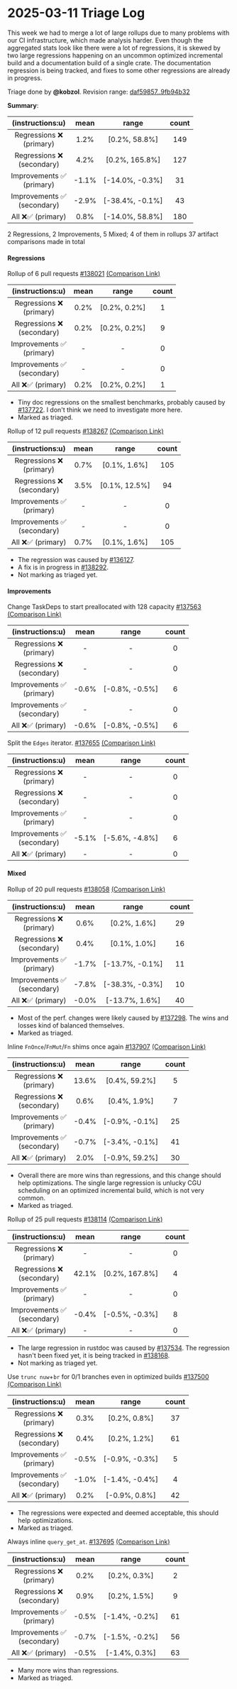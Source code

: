 # 2025-03-11 Triage Log

This week we had to merge a lot of large rollups due to many problems with our CI infrastructure,
which made analysis harder. Even though the aggregated stats look like there were a lot of regressions,
it is skewed by two large regressions happening on an uncommon optimized incremental build and a
documentation build of a single crate. The documentation regression is being tracked, and fixes to
some other regressions are already in progress.

Triage done by **@kobzol**.
Revision range: [daf59857..9fb94b32](https://perf.rust-lang.org/?start=daf59857d6d2b87af4b846316bf1561a6083ed51&end=9fb94b32df38073bf63d009df77ed10cb1c989d0&absolute=false&stat=instructions%3Au)

**Summary**:

| (instructions:u)                   | mean  | range           | count |
|:----------------------------------:|:-----:|:---------------:|:-----:|
| Regressions ❌ <br /> (primary)    | 1.2%  | [0.2%, 58.8%]   | 149   |
| Regressions ❌ <br /> (secondary)  | 4.2%  | [0.2%, 165.8%]  | 127   |
| Improvements ✅ <br /> (primary)   | -1.1% | [-14.0%, -0.3%] | 31    |
| Improvements ✅ <br /> (secondary) | -2.9% | [-38.4%, -0.1%] | 43    |
| All ❌✅ (primary)                 | 0.8%  | [-14.0%, 58.8%] | 180   |


2 Regressions, 2 Improvements, 5 Mixed; 4 of them in rollups
37 artifact comparisons made in total

#### Regressions

Rollup of 6 pull requests [#138021](https://github.com/rust-lang/rust/pull/138021) [(Comparison Link)](https://perf.rust-lang.org/compare.html?start=08db600e8e276b548e986abe7239c2a85d2f425f&end=ac951d379913c667a1fb73a0830e81d65d2007cf&stat=instructions:u)

| (instructions:u)                   | mean | range        | count |
|:----------------------------------:|:----:|:------------:|:-----:|
| Regressions ❌ <br /> (primary)    | 0.2% | [0.2%, 0.2%] | 1     |
| Regressions ❌ <br /> (secondary)  | 0.2% | [0.2%, 0.2%] | 9     |
| Improvements ✅ <br /> (primary)   | -    | -            | 0     |
| Improvements ✅ <br /> (secondary) | -    | -            | 0     |
| All ❌✅ (primary)                 | 0.2% | [0.2%, 0.2%] | 1     |

- Tiny doc regressions on the smallest benchmarks, probably caused by [#137722](https://github.com/rust-lang/rust/pull/137722). I don't think we need to investigate more here.
- Marked as triaged.

Rollup of 12 pull requests [#138267](https://github.com/rust-lang/rust/pull/138267) [(Comparison Link)](https://perf.rust-lang.org/compare.html?start=4f521991945886709a875ba2aeaa859574126c0e&end=ed897d5f85d61d56a7d52b180e34c8ca62b59e30&stat=instructions:u)

| (instructions:u)                   | mean | range         | count |
|:----------------------------------:|:----:|:-------------:|:-----:|
| Regressions ❌ <br /> (primary)    | 0.7% | [0.1%, 1.6%]  | 105   |
| Regressions ❌ <br /> (secondary)  | 3.5% | [0.1%, 12.5%] | 94    |
| Improvements ✅ <br /> (primary)   | -    | -             | 0     |
| Improvements ✅ <br /> (secondary) | -    | -             | 0     |
| All ❌✅ (primary)                 | 0.7% | [0.1%, 1.6%]  | 105   |

- The regression was caused by [#136127](https://github.com/rust-lang/rust/pull/136127).
- A fix is in progress in [#138292](https://github.com/rust-lang/rust/pull/138292).
- Not marking as triaged yet.

#### Improvements

Change TaskDeps to start preallocated with 128 capacity [#137563](https://github.com/rust-lang/rust/pull/137563) [(Comparison Link)](https://perf.rust-lang.org/compare.html?start=a96fa317d78c78a9de996afd317603c6970efc0d&end=4f521991945886709a875ba2aeaa859574126c0e&stat=instructions:u)

| (instructions:u)                   | mean  | range          | count |
|:----------------------------------:|:-----:|:--------------:|:-----:|
| Regressions ❌ <br /> (primary)    | -     | -              | 0     |
| Regressions ❌ <br /> (secondary)  | -     | -              | 0     |
| Improvements ✅ <br /> (primary)   | -0.6% | [-0.8%, -0.5%] | 6     |
| Improvements ✅ <br /> (secondary) | -     | -              | 0     |
| All ❌✅ (primary)                 | -0.6% | [-0.8%, -0.5%] | 6     |


Split the `Edges` iterator. [#137655](https://github.com/rust-lang/rust/pull/137655) [(Comparison Link)](https://perf.rust-lang.org/compare.html?start=ed897d5f85d61d56a7d52b180e34c8ca62b59e30&end=385970f0c1fd0c09bac426b02f38300c0b1ba9a2&stat=instructions:u)

| (instructions:u)                   | mean  | range          | count |
|:----------------------------------:|:-----:|:--------------:|:-----:|
| Regressions ❌ <br /> (primary)    | -     | -              | 0     |
| Regressions ❌ <br /> (secondary)  | -     | -              | 0     |
| Improvements ✅ <br /> (primary)   | -     | -              | 0     |
| Improvements ✅ <br /> (secondary) | -5.1% | [-5.6%, -4.8%] | 6     |
| All ❌✅ (primary)                 | -     | -              | 0     |


#### Mixed

Rollup of 20 pull requests [#138058](https://github.com/rust-lang/rust/pull/138058) [(Comparison Link)](https://perf.rust-lang.org/compare.html?start=4559163ccb500affc424fb9228dae5003672ffc7&end=07b5eeebc948743eaadb32a83d23931fd8854fe8&stat=instructions:u)

| (instructions:u)                   | mean  | range           | count |
|:----------------------------------:|:-----:|:---------------:|:-----:|
| Regressions ❌ <br /> (primary)    | 0.6%  | [0.2%, 1.6%]    | 29    |
| Regressions ❌ <br /> (secondary)  | 0.4%  | [0.1%, 1.0%]    | 16    |
| Improvements ✅ <br /> (primary)   | -1.7% | [-13.7%, -0.1%] | 11    |
| Improvements ✅ <br /> (secondary) | -7.8% | [-38.3%, -0.3%] | 10    |
| All ❌✅ (primary)                 | -0.0% | [-13.7%, 1.6%]  | 40    |

- Most of the perf. changes were likely caused by [#137298](https://github.com/rust-lang/rust/pull/137298). The wins and losses kind of balanced themselves.
- Marked as triaged.

Inline `FnOnce`/`FnMut`/`Fn` shims once again [#137907](https://github.com/rust-lang/rust/pull/137907) [(Comparison Link)](https://perf.rust-lang.org/compare.html?start=07b5eeebc948743eaadb32a83d23931fd8854fe8&end=30f168ef811aec63124eac677e14699baa9395bd&stat=instructions:u)

| (instructions:u)                   | mean  | range          | count |
|:----------------------------------:|:-----:|:--------------:|:-----:|
| Regressions ❌ <br /> (primary)    | 13.6% | [0.4%, 59.2%]  | 5     |
| Regressions ❌ <br /> (secondary)  | 0.6%  | [0.4%, 1.9%]   | 7     |
| Improvements ✅ <br /> (primary)   | -0.4% | [-0.9%, -0.1%] | 25    |
| Improvements ✅ <br /> (secondary) | -0.7% | [-3.4%, -0.1%] | 41    |
| All ❌✅ (primary)                 | 2.0%  | [-0.9%, 59.2%] | 30    |

- Overall there are more wins than regressions, and this change should help optimizations. The single large regression is unlucky CGU scheduling on an optimized incremental build, which is not very common.
- Marked as triaged.

Rollup of 25 pull requests [#138114](https://github.com/rust-lang/rust/pull/138114) [(Comparison Link)](https://perf.rust-lang.org/compare.html?start=b74da9613a8cb5ba67a985f71325be0b7b16c0dd&end=98a48781feb1220c0cf2feea23f9ef92cdfa7437&stat=instructions:u)

| (instructions:u)                   | mean  | range          | count |
|:----------------------------------:|:-----:|:--------------:|:-----:|
| Regressions ❌ <br /> (primary)    | -     | -              | 0     |
| Regressions ❌ <br /> (secondary)  | 42.1% | [0.2%, 167.8%] | 4     |
| Improvements ✅ <br /> (primary)   | -     | -              | 0     |
| Improvements ✅ <br /> (secondary) | -0.4% | [-0.5%, -0.3%] | 8     |
| All ❌✅ (primary)                 | -     | -              | 0     |

- The large regression in rustdoc was caused by [#137534](https://github.com/rust-lang/rust/pull/137534). The regression hasn't been fixed yet, it is being tracked in [#138168](https://github.com/rust-lang/rust/issues/138168).
- Not marking as triaged yet.

Use `trunc nuw`+`br` for 0/1 branches even in optimized builds [#137500](https://github.com/rust-lang/rust/pull/137500) [(Comparison Link)](https://perf.rust-lang.org/compare.html?start=07292ccccde8b64d87036b2f90b70bc54ab68456&end=efea9896f506baa08f40444e07774e827646d57a&stat=instructions:u)

| (instructions:u)                   | mean  | range          | count |
|:----------------------------------:|:-----:|:--------------:|:-----:|
| Regressions ❌ <br /> (primary)    | 0.3%  | [0.2%, 0.8%]   | 37    |
| Regressions ❌ <br /> (secondary)  | 0.4%  | [0.2%, 1.2%]   | 61    |
| Improvements ✅ <br /> (primary)   | -0.5% | [-0.9%, -0.3%] | 5     |
| Improvements ✅ <br /> (secondary) | -1.0% | [-1.4%, -0.4%] | 4     |
| All ❌✅ (primary)                 | 0.2%  | [-0.9%, 0.8%]  | 42    |

- The regressions were expected and deemed acceptable, this should help optimizations.
- Marked as triaged.

Always inline `query_get_at`. [#137695](https://github.com/rust-lang/rust/pull/137695) [(Comparison Link)](https://perf.rust-lang.org/compare.html?start=3ea711f17e3946ac3f4df11691584e2c56b4b0cf&end=2b4694a69804f89ff9d47d1a427f72c876f7f44c&stat=instructions:u)

| (instructions:u)                   | mean  | range          | count |
|:----------------------------------:|:-----:|:--------------:|:-----:|
| Regressions ❌ <br /> (primary)    | 0.2%  | [0.2%, 0.3%]   | 2     |
| Regressions ❌ <br /> (secondary)  | 0.9%  | [0.2%, 1.5%]   | 9     |
| Improvements ✅ <br /> (primary)   | -0.5% | [-1.4%, -0.2%] | 61    |
| Improvements ✅ <br /> (secondary) | -0.7% | [-1.5%, -0.2%] | 56    |
| All ❌✅ (primary)                 | -0.5% | [-1.4%, 0.3%]  | 63    |

- Many more wins than regressions.
- Marked as triaged.
